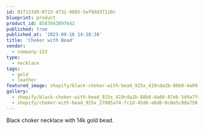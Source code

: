```yaml
---
id: 01f123d9-0723-4731-9885-5ef9dd37110c
blueprint: product
product_id: 8587043897642
published: true
published_at: '2023-09-18 14:18:38'
title: 'Choker with Bead'
vendor:
  - company-123
type:
  - necklace
tags:
  - gold
  - leather
featured_image: shopify/black-choker-with-bead_925x_419cda2b-88b0-4a09-87eb-5d9a7fac5489.jpg
gallery:
  - shopify/black-choker-with-bead_925x_419cda2b-88b0-4a09-87eb-5d9a7fac5489.jpg
  - shopify/choker-with-bead_925x_27085a74-fc1d-45d6-a6d6-0c8e5c0da750.jpg
---
```

<p>Black choker necklace with 14k gold bead.</p>